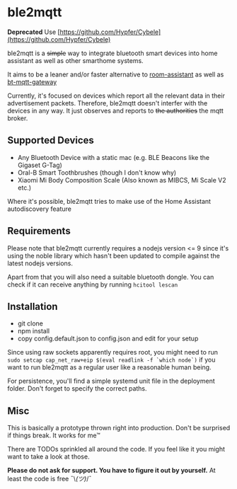 # ble2mqtt

**Deprecated** Use [https://github.com/Hypfer/Cybele](https://github.com/Hypfer/Cybele)

ble2mqtt is a ~~simple~~ way to integrate bluetooth smart devices into home assistant as well as other smarthome systems.

It aims to be a leaner and/or faster alternative to [room-assistant](https://github.com/mKeRix/room-assistant) as well as [bt-mqtt-gateway](https://github.com/zewelor/bt-mqtt-gateway)

Currently, it's focused on devices which report all the relevant data in their advertisement packets.
Therefore, ble2mqtt doesn't interfer with the devices in any way. It just observes and reports to ~~the authorities~~ the mqtt broker.

## Supported Devices
* Any Bluetooth Device with a static mac (e.g. BLE Beacons like the Gigaset G-Tag)
* Oral-B Smart Toothbrushes (though I don't know why)
* Xiaomi Mi Body Composition Scale (Also known as MIBCS, Mi Scale V2 etc.)

Where it's possible, ble2mqtt tries to make use of the Home Assistant autodiscovery feature

## Requirements
Please note that ble2mqtt currently requires a nodejs version <= 9 since it's using the noble library which hasn't been updated to compile against the latest nodejs versions.

Apart from that you will also need a suitable bluetooth dongle. You can check if it can receive anything by running `hcitool lescan`

## Installation
* git clone
* npm install
* copy config.default.json to config.json and edit for your setup

Since using raw sockets apparently requires root, you might need to run ``sudo setcap cap_net_raw+eip $(eval readlink -f `which node`)`` if you want to run ble2mqtt as a regular user like a reasonable human being.

For persistence, you'll find a simple systemd unit file in the deployment folder. Don't forget to specify the correct paths.

## Misc

This is basically a prototype thrown right into production. Don't be surprised if things break. It works for me™

There are TODOs sprinkled all around the code. If you feel like it you might want to take a look at those.

**Please do not ask for support. You have to figure it out by yourself.** At least the code is free ¯\\_(ツ)_/¯
